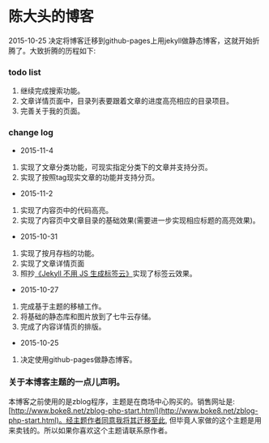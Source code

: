 # 陈大头的博客
2015-10-25 决定将博客迁移到github-pages上用jekyll做静态博客，这就开始折腾了。大致折腾的历程如下:

### todo list
1. 继续完成搜索功能。
2. 文章详情页面中，目录列表要跟着文章的进度高亮相应的目录项目。
3. 完善关于我的页面。

### change log
* 2015-11-4
1. 实现了文章分类功能，可现实指定分类下的文章并支持分页。
2. 实现了按照tag现实文章的功能并支持分页。

* 2015-11-2
1. 实现了内容页中的代码高亮。
2. 实现了内容页中文章目录的基础效果(需要进一步实现相应标题的高亮效果)。

* 2015-10-31
1. 实现了按月存档的功能。
2. 实现了文章详情页面
2. 照抄[《Jekyll 不用 JS 生成标签云》](http://liberize.me/tech/jekyll-tag-cloud.html)实现了标签云效果。

* 2015-10-27
1. 完成基于主题的移植工作。
2. 将基础的静态库和图片放到了七牛云存储。
3. 完成了内容详情页的排版。

* 2015-10-25
1. 决定使用github-pages做静态博客。


### 关于本博客主题的一点儿声明。
本博客之前使用的是zblog程序，主题是在商场中心购买的。销售网址是:[http://www.boke8.net/zblog-php-start.html](http://www.boke8.net/zblog-php-start.html)。经主题作者同意我将其迁移至此, 但毕竟人家做的这个主题是用来卖钱的。所以如果你喜欢这个主题请联系原作者。
